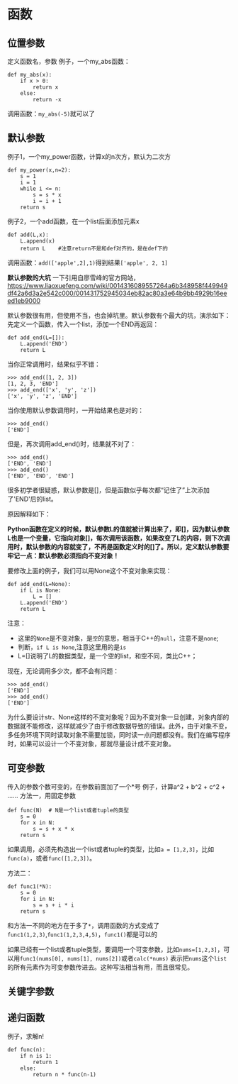 
# 函数

## 位置参数
定义函数名，参数
例子，一个my_abs函数：
```
def my_abs(x):
	if x > 0:
		return x
	else:
		return -x
```
调用函数：`my_abs(-5)`就可以了

## 默认参数
例子1，一个my_power函数，计算x的n次方，默认为二次方
```
def my_power(x,n=2):
	s = 1
	i = 1
	while i <= n:
		s = s * x
		i = i + 1
	return s
```

例子2，一个add函数，在一个list后面添加元素x
```
def add(L,x):
	L.append(x)
	return L	#注意return不是和def对齐的，是在def下的

```
调用函数：`add(['apple',2],1)`得到结果`['apple', 2, 1]`

**默认参数的大坑**
一下引用自廖雪峰的官方网站，https://www.liaoxuefeng.com/wiki/0014316089557264a6b348958f449949df42a6d3a2e542c000/001431752945034eb82ac80a3e64b9bb4929b16eeed1eb9000

默认参数很有用，但使用不当，也会掉坑里。默认参数有个最大的坑，演示如下：
先定义一个函数，传入一个list，添加一个END再返回：

```
def add_end(L=[]):
    L.append('END')
    return L
```
当你正常调用时，结果似乎不错：
```
>>> add_end([1, 2, 3])
[1, 2, 3, 'END']
>>> add_end(['x', 'y', 'z'])
['x', 'y', 'z', 'END']
```
当你使用默认参数调用时，一开始结果也是对的：
```
>>> add_end()
['END']
```
但是，再次调用add_end()时，结果就不对了：
```
>>> add_end()
['END', 'END']
>>> add_end()
['END', 'END', 'END']
```
很多初学者很疑惑，默认参数是[]，但是函数似乎每次都“记住了”上次添加了'END'后的list。

原因解释如下：

**Python函数在定义的时候，默认参数L的值就被计算出来了，即[]，因为默认参数L也是一个变量，它指向对象[]，每次调用该函数，如果改变了L的内容，则下次调用时，默认参数的内容就变了，不再是函数定义时的[]了。所以，定义默认参数要牢记一点：默认参数必须指向不变对象！**

要修改上面的例子，我们可以用None这个不变对象来实现：
```
def add_end(L=None):
    if L is None:
        L = []
    L.append('END')
    return L
```
注意：
- 这里的`None`是不变对象，是`空`的意思，相当于C++的`null`，注意不是`none`;
- 判断，`if L is None`,注意这里用的是`is`
- L=[]说明了L的数据类型，是一个空的list，和空不同，类比C++；

现在，无论调用多少次，都不会有问题：
```
>>> add_end()
['END']
>>> add_end()
['END']
```
为什么要设计str、None这样的不变对象呢？因为不变对象一旦创建，对象内部的数据就不能修改，这样就减少了由于修改数据导致的错误。此外，由于对象不变，多任务环境下同时读取对象不需要加锁，同时读一点问题都没有。我们在编写程序时，如果可以设计一个不变对象，那就尽量设计成不变对象。

## 可变参数
传入的参数个数可变的，在参数前面加了一个*号
例子，计算a^2 + b^2 + c^2 + ……
方法一，用固定参数
```
def func(N)  # N是一个list或者tuple的类型
	s = 0
	for x in N:
		s = s + x * x
	return s
```
如果调用，必须先构造出一个list或者tuple的类型，比如`a = [1,2,3]`，比如`func(a)`，或者`func([1,2,3])`。

方法二：
```
def func1(*N):
	s = 0
	for i in N:
		s = s + i * i
	return s
```
和方法一不同的地方在于多了`*`，调用函数的方式变成了`func1(1,2,3)`,`func1(1,2,3,4,5)`，`func1()`都是可以的

如果已经有一个list或者tuple类型，要调用一个可变参数，比如`nums=[1,2,3]`，可以用`func1(nums[0], nums[1], nums[2])`或者`calc(*nums)`
表示把`nums`这个`list`的所有元素作为可变参数传进去。这种写法相当有用，而且很常见。

## 关键字参数

## 递归函数

例子，求解n!
```
def func(n):
	if n is 1:
		return 1
	else:
		return n * func(n-1)
```